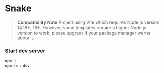 # Snake 
> **Compatibility Note**
Project using Vite which requires Node.js version 14.18+, 16+. However, some templates require a higher Node.js version to work, please upgrade if your package manager warns about it.

### Start dev server
```sh
npm i
npm run dev
```